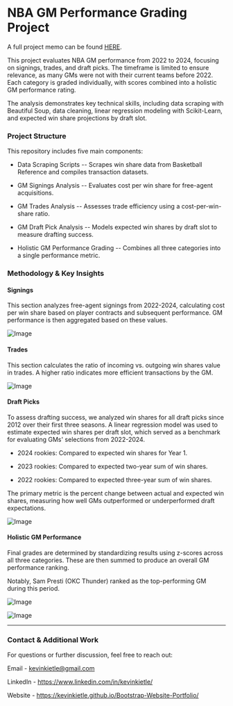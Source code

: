 NBA GM Performance Grading Project
==================================

A full project memo can be found [HERE](https://docs.google.com/document/d/1Obkl-_2tqnhVXmnmAHXaHeDJyw-jXJzJ/edit?usp=sharing&ouid=117233643725020281980&rtpof=true&sd=true).

This project evaluates NBA GM performance from 2022 to 2024, focusing on signings, trades, and draft picks. The timeframe is limited to ensure relevance, as many GMs were not with their current teams before 2022. Each category is graded individually, with scores combined into a holistic GM performance rating.

The analysis demonstrates key technical skills, including data scraping with Beautiful Soup, data cleaning, linear regression modeling with Scikit-Learn, and expected win share projections by draft slot.

### Project Structure

This repository includes five main components:

-   Data Scraping Scripts -- Scrapes win share data from Basketball Reference and compiles transaction datasets.

-   GM Signings Analysis -- Evaluates cost per win share for free-agent acquisitions.

-   GM Trades Analysis -- Assesses trade efficiency using a cost-per-win-share ratio.

-   GM Draft Pick Analysis -- Models expected win shares by draft slot to measure drafting success.

-   Holistic GM Performance Grading -- Combines all three categories into a single performance metric.

### Methodology & Key Insights

#### Signings

This section analyzes free-agent signings from 2022-2024, calculating cost per win share based on player contracts and subsequent performance. GM performance is then aggregated based on these values.

![Image](https://github.com/user-attachments/assets/1c05f269-1e5e-4769-909d-04497a634ecd)

#### Trades

This section calculates the ratio of incoming vs. outgoing win shares value in trades. A higher ratio indicates more efficient transactions by the GM.

![Image](https://github.com/user-attachments/assets/581421ee-178d-44a7-b246-57ce4b956420)

#### Draft Picks

To assess drafting success, we analyzed win shares for all draft picks since 2012 over their first three seasons. A linear regression model was used to estimate expected win shares per draft slot, which served as a benchmark for evaluating GMs' selections from 2022-2024.

-   2024 rookies: Compared to expected win shares for Year 1.

-   2023 rookies: Compared to expected two-year sum of win shares.

-   2022 rookies: Compared to expected three-year sum of win shares.

The primary metric is the percent change between actual and expected win shares, measuring how well GMs outperformed or underperformed draft expectations.

![Image](https://github.com/user-attachments/assets/f3619294-dd57-4a14-8086-336e8e4b52cb)

#### Holistic GM Performance

Final grades are determined by standardizing results using z-scores across all three categories. These are then summed to produce an overall GM performance ranking.

Notably, Sam Presti (OKC Thunder) ranked as the top-performing GM during this period.

![Image](https://github.com/user-attachments/assets/9aa26942-779e-4edc-b479-b3f1b937d5b5)

![Image](https://github.com/user-attachments/assets/32b26cb7-26a2-4352-adc0-5b133d7d4dfb)

* * * * *

### Contact & Additional Work

For questions or further discussion, feel free to reach out:

Email - <kevinkietle@gmail.com>

LinkedIn - <https://www.linkedin.com/in/kevinkietle/>

Website - <https://kevinkietle.github.io/Bootstrap-Website-Portfolio/>